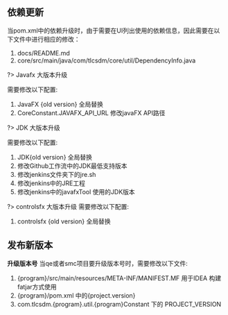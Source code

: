 ## 依赖更新

当pom.xml中的依赖升级时，由于需要在UI列出使用的依赖信息，因此需要在以下文件中进行相应的修改：

1. docs/README.md
2. core/src/main/java/com/tlcsdm/core/util/DependencyInfo.java

?> Javafx 大版本升级

需要修改以下配置:

1. JavaFX {old version} 全局替换
2. CoreConstant.JAVAFX_API_URL 修改javaFX API路径

?> JDK 大版本升级

需要修改以下配置:

1. JDK{old version} 全局替换
2. 修改Github工作流中的JDK最低支持版本
3. 修改jenkins文件夹下的jre.sh
4. 修改jenkins中的JRE工程
5. 修改jenkins中的javafxTool 使用的JDK版本

?> controlsfx 大版本升级
需要修改以下配置:

1. controlsfx {old version} 全局替换

## 发布新版本

**升级版本号**
当qe或者smc项目要升级版本号时，需要修改以下文件:

1. {program}/src/main/resources/META-INF/MANIFEST.MF 用于IDEA 构建fatjar方式使用
2. {program}/pom.xml 中的{project.version}
3. com.tlcsdm.{program}.util.{program}Constant 下的 PROJECT_VERSION
